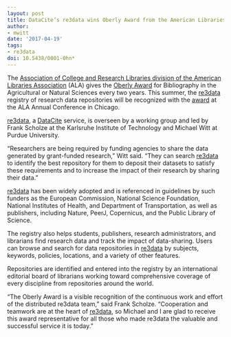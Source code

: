 ```yaml
---
layout: post
title: DataCite’s re3data wins Oberly Award from the American Libraries Association
author: 
- mwitt
date: '2017-04-19'
tags:
- re3data
doi: 10.5438/0001-0hn*
---
```

The [Association of College and Research Libraries division of the American Libraries Association](http://www.ala.org) (ALA) gives the [Oberly Award](http://www.ala.org/acrl/awards/publicationawards/oberlyaward) for Bibliography in the Agricultural or Natural Sciences every two years. This summer, the [re3data](http://www.re3data.org) registry of research data repositories will be recognized with the [award](http://www.ala.org/news/member-news/2017/03/2017-acrl-sts-oberly-award-goes-scholze-and-witt) at the ALA Annual Conference in Chicago.

[re3data](http://www.re3data.org), a [DataCite](https://www.datacite.org) service, is overseen by a working group and led by Frank Scholze at the Karlsruhe Institute of Technology and Michael Witt at Purdue University.

“Researchers are being required by funding agencies to share the data generated by grant-funded research,” Witt said. “They can search [re3data](http://www.re3data.org) to identify the best repository for them to deposit their datasets to satisfy these requirements and to increase the impact of their research by sharing their data.”

[re3data](http://www.re3data.org) has been widely adopted and is referenced in guidelines by such funders as the European Commission, National Science Foundation, National Institutes of Health, and Department of Transportation, as well as publishers, including Nature, PeerJ, Copernicus, and the Public Library of Science.

The registry also helps students, publishers, research administrators, and librarians find research data and track the impact of data-sharing. Users can browse and search for data repositories in [re3data](http://www.re3data.org) by subjects, keywords, policies, locations, and a variety of other features.

Repositories are identified and entered into the registry by an international editorial board of librarians working toward comprehensive coverage of every discipline from repositories around the world.

“The Oberly Award is a visible recognition of the continuous work and effort of the distributed re3data team,” said Frank Scholze. “Cooperation and teamwork are at the heart of [re3data](http://www.re3data.org), so Michael and I are glad to receive this award representative for all those who made re3data the valuable and successful service it is today.” 
